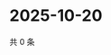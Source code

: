 # 2025-10-20

共 0 条

<!-- BEGIN ZHIHUQUESTIONS -->
<!-- 最后更新时间 Mon Oct 20 2025 16:16:19 GMT+0800 (China Standard Time) -->

<!-- END ZHIHUQUESTIONS -->
